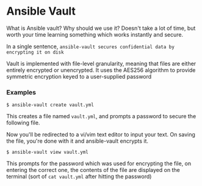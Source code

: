 # Ansible Vault
What is Ansible vault? Why should we use it? Doesn't take a lot of time, but worth your time learning something which works instantly and secure.

In a single sentence, `ansible-vault secures confidential data by encrypting it on disk`

Vault is implemented with file-level granularity, meaning that files are either entirely encrypted or unencrypted. It uses the AES256 algorithm to provide symmetric encryption keyed to a user-supplied password

### Examples

`$ ansible-vault create vault.yml`

This creates a file named `vault.yml`, and prompts a password to secure the following file.

Now you'll be redirected to a vi/vim text editor to input your text. On saving the file, you're done with it and ansible-vault encrypts it.

`$ ansible-vault view vault.yml`

This prompts for the password which was used for encrypting the file, on entering the correct one, the contents of the file are displayed on the terminal (sort of `cat vault.yml` after hitting the password)
